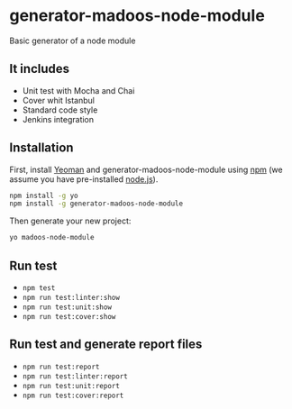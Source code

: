 # generator-madoos-node-module

Basic generator of a node module

## It includes

 * Unit test with Mocha and Chai
 * Cover whit Istanbul
 * Standard code style
 * Jenkins integration

## Installation

First, install [Yeoman](http://yeoman.io) and generator-madoos-node-module using [npm](https://www.npmjs.com/) (we assume you have pre-installed [node.js](https://nodejs.org/)).

```bash
npm install -g yo
npm install -g generator-madoos-node-module
```

Then generate your new project:

```bash
yo madoos-node-module
```

## Run test

 * `npm test`
 * `npm run test:linter:show`
 * `npm run test:unit:show`
 * `npm run test:cover:show`

## Run test and generate report files

 * `npm run test:report`
 * `npm run test:linter:report`
 * `npm run test:unit:report`
 * `npm run test:cover:report`
